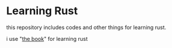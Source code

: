 # Learning Rust
this repository includes codes and other things for learning rust.

i use "[the book](https://doc.rust-lang.org/book)" for learning rust
